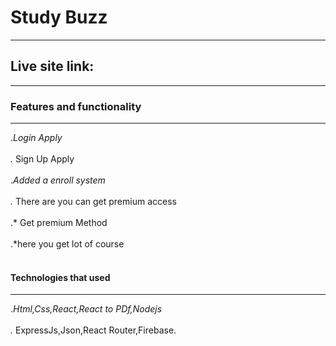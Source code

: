 # Study Buzz

---

## Live site link:

---

### Features and functionality

---

._Login Apply <br></br>
._ Sign Up Apply <br></br>
._Added a enroll system <br></br>
._ There are you can get premium access<br></br>
.* Get premium Method <br></br>
.*here you get lot of course <br></br>

#### Technologies that used

---

._Html,Css,React,React to PDf,Nodejs<br></br>
._ ExpressJs,Json,React Router,Firebase.
